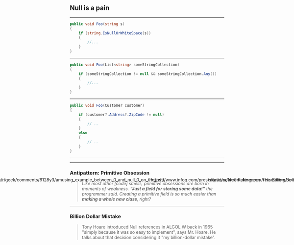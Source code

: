 ## Null is a pain

----

```csharp
public void Foo(string s)
{
    if (string.IsNullOrWhiteSpace(s))
    {
        //...
    }
}
```

----

```csharp
public void Foo(List<string> someStringCollection)
{
    if (someStringCollection != null && someStringCollection.Any())
    {
        //...
    }
}
```

----

```csharp
public void Foo(Customer customer)
{
    if (customer?.Address?.ZipCode != null)
    {
        // ..
    }
    else
    {
        // ..
    }
}
```

----

<!-- .slide: data-background="images/null-vs-empty_3370lkxk56ny.jpg" -->

<div style="position: absolute; top: 630px; left: -16%;">
  <p class="img-src-plain">https://www.reddit.com/r/geek/comments/6128y3/amusing_example_between_0_and_null_0_on_the_left/</p>
</div>


----

### Antipattern: Primitive Obsession

> *Like most other [code] smells, primitive obsessions are born in moments of weakness. **"Just a field for storing some data!"** the programmer said. Creating a primitive field is so much easier than **making a whole new class**, right?*

<div style="position: absolute; top: 630px; right: -16%;">
  <p class="img-src-plain">https://sourcemaking.com/refactoring/smells/primitive-obsession</p>
</div>

----

### Billion Dollar Mistake

> Tony Hoare introduced Null references in ALGOL W back in 1965 "simply because it was so easy to implement", says Mr. Hoare. He talks about that decision considering it "my billion-dollar mistake".

<div style="position: absolute; top: 630px; right: -16%;">
  <p class="img-src-plain">https://www.infoq.com/presentations/Null-References-The-Billion-Dollar-Mistake-Tony-Hoare</p>
</div>


